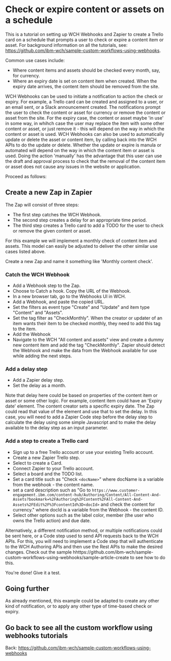 # Check or expire content or assets on a schedule

This is a tutorial on setting up WCH Webhooks and Zapier to create a Trello card on a schedule that prompts a user to check or expire a content item or asset. For background information on all the tutorials, see: https://github.com/ibm-wch/sample-custom-workflows-using-webhooks.

Common use cases include:
- Where content items and assets should be checked every month, say, for currency.
- Where an expiry date is set on content item when created. When the expiry date arrives, the content item should be removed from the site.

WCH Webhooks can be used to initiate a notification to action the check or expiry. For example, a Trello card can be created and assigned to a user, or an email sent, or a Slack announcement created. The notifications prompt the user to check the content or asset for currency or remove the content or asset from the site. For the expiry case, the content or asset maybe 'in use' in some way, in whihch case the user may replace the item with some other content or asset, or just remove it - this will depend on the way in which the content or asset is used. WCH Webhooks can also be used to automatically update or delete the asset or content item, by calling back into the WCH APIs to do the update or delete. Whether the update or expire is manula or automated will depend on the way in which the content item or asset is used. Doing the action 'manually' has the advantage that this user can use the draft and approval process to check that the removal of the content item or asset does not cause any issues in the website or application. 

Proceed as follows:

## Create a new Zap in Zapier

The Zap will consist of three steps:
- The first step catches the WCH Webhook. 
- The second step creates a delay for an appropriate time period.
- The third step creates a Trello card to add a TODO for the user to check or remove the given content or asset.

For this example we will implement a monthly check of content item and assets. This model can easily be adjusted to deliver the other similar use cases listed above.

Create a new Zap and name it something like 'Monthly content check'.

### Catch the WCH Webhook

- Add a Webhook step to the Zap.
- Choose to Catch a hook. Copy the URL of the Webhook.
- In a new browser tab, go to the Webhooks UI in WCH. 
- Add a Webhook, and paste the copied URL.
- Set the filters as event type "Create" and "Update" and item type "Content" and "Assets".
- Set the tag filter as "CheckMonthly". When the creator or updater of an item wants their item to be checked monthly, they need to add this tag to the item. 
- Add the Webhook
- Navigate to the WCH "All content and assets" view and create a dummy new content item and add the tag "CheckMonthly". Zapier should detect the Webhook and make the data from the Webhook available for use while adding the next steps. 

### Add a delay step

- Add a Zapier delay step.
- Set the delay as a month.

Note that delay here could be based on properties of the content item or asset or some other logic. For example, content item could have an 'Expiry date' element. The content creator sets a specific expiry date. The Zap could read that value of the element and use that to set the delay. In this case, you will need to add a Zapier Code step before the delay step to calculate the delay using some simple Javascript and to make the delay available to the delay step as an input parameter.

### Add a step to create a Trello card

- Sign up to a free Trello account or use your existing Trello account.
- Create a new Zapier Trello step. 
- Select to create a Card.
- Connect Zapier to your Trello account. 
- Select a board and the TODO list.
- Set a card title such as "Check `<docName>`" where docName is a variable from the webhook - the content name.
- set a card description such as 
"Go to `https://www.customer-engagement.ibm.com/content-hub/Authoring/Content/All-Content-And-Assets?bookmark=%2FAuthoring%2FContent%2FAll-Content-And-Assets%2FEdit%2F%3FcontentId%3D<docId>` and check the content for currency." where docId is a variable from the Webhook - the content ID. 
- Select other options such as the label color, member (the user who owns the Trello action) and due date.

Alternatively, a different notification method, or multiple notifications could be sent here, or a Code step used to send API requests back to the WCH APIs. For this, you will need to implement a Code step that will authenticate to the WCH Authoring APIs and then use the Rest APIs to make the desired changes. Check out the sample hhttps://github.com/ibm-wch/sample-custom-workflows-using-webhooks/sample-article-create to see how to do this.

You're done! Give it a test. 

## Going further

As already mentioned, this example could be adapted to create any other kind of notification, or to apply any other type of time-based check or expiry. 

## Go back to see all the custom workflow using webhooks tutorials

Back: https://github.com/ibm-wch/sample-custom-workflows-using-webhooks
